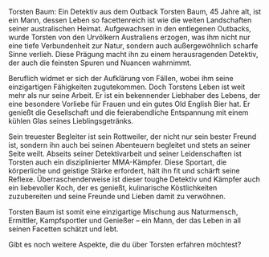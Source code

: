 Torsten Baum: Ein Detektiv aus dem Outback
Torsten Baum, 45 Jahre alt, ist ein Mann, dessen Leben so facettenreich ist wie die weiten Landschaften seiner australischen Heimat. Aufgewachsen in den entlegenen Outbacks, wurde Torsten von den Urvölkern Australiens erzogen, was ihm nicht nur eine tiefe Verbundenheit zur Natur, sondern auch außergewöhnlich scharfe Sinne verlieh. Diese Prägung macht ihn zu einem herausragenden Detektiv, der auch die feinsten Spuren und Nuancen wahrnimmt.

Beruflich widmet er sich der Aufklärung von Fällen, wobei ihm seine einzigartigen Fähigkeiten zugutekommen. Doch Torstens Leben ist weit mehr als nur seine Arbeit. Er ist ein bekennender Liebhaber des Lebens, der eine besondere Vorliebe für Frauen und ein gutes Old English Bier hat. Er genießt die Gesellschaft und die feierabendliche Entspannung mit einem kühlen Glas seines Lieblingsgetränks.

Sein treuester Begleiter ist sein Rottweiler, der nicht nur sein bester Freund ist, sondern ihn auch bei seinen Abenteuern begleitet und stets an seiner Seite weilt. Abseits seiner Detektivarbeit und seiner Leidenschaften ist Torsten auch ein disziplinierter MMA-Kämpfer. Diese Sportart, die körperliche und geistige Stärke erfordert, hält ihn fit und schärft seine Reflexe. Überraschenderweise ist dieser toughe Detektiv und Kämpfer auch ein liebevoller Koch, der es genießt, kulinarische Köstlichkeiten zuzubereiten und seine Freunde und Lieben damit zu verwöhnen.

Torsten Baum ist somit eine einzigartige Mischung aus Naturmensch, Ermittler, Kampfsportler und Genießer – ein Mann, der das Leben in all seinen Facetten schätzt und lebt.

Gibt es noch weitere Aspekte, die du über Torsten erfahren möchtest?
